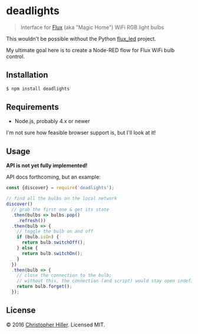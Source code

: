 # deadlights

> Interface for [Flux](https://www.fluxsmartlighting.com) (aka "Magic Home") WiFi RGB light bulbs

This wouldn't be possible without the Python [flux_led](https://github.com/beville/flux_led) project.

My ultimate goal here is to create a Node-RED flow for Flux WiFi bulb control. 

## Installation

```bash
$ npm install deadlights
```

## Requirements

- Node.js, probably 4.x or newer

I'm not sure how feasible browser support is, but I'll look at it! 

## Usage

**API is not yet fully implemented!**

API docs forthcoming, but an example:

```js
const {discover} = require('deadlights');

// find all the bulbs on the local network
discover()
  // grab the first one & get its state
  .then(bulbs => bulbs.pop()
    .refresh())
  .then(bulb => {
    // toggle the bulb on and off
    if (bulb.isOn) {
      return bulb.switchOff();
    } else {
      return bulb.switchOn();
    }
  })
  .then(bulb => {
    // close the connection to the bulb;
    // without this, the connection (and script) would stay open indefinitely
    return bulb.forget();
  });
```

## License

:copyright: 2016 [Christopher Hiller](https://github.com/boneskull).  Licensed MIT.
